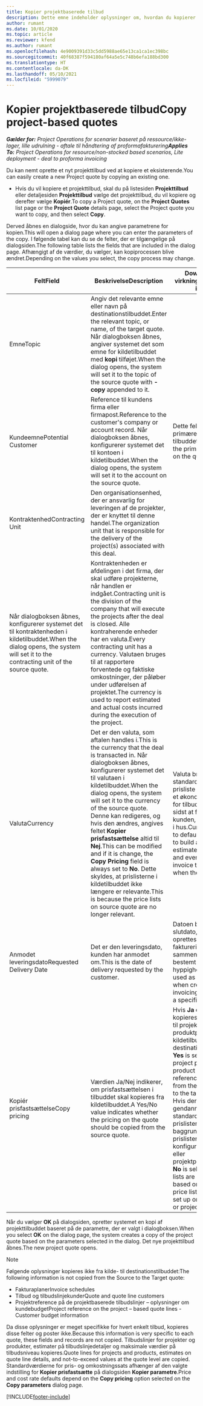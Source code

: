 ```yaml
---
title: Kopier projektbaserede tilbud
description: Dette emne indeholder oplysninger om, hvordan du kopierer projektbaserede tilbud i Project Operations.
author: rumant
ms.date: 10/01/2020
ms.topic: article
ms.reviewer: kfend
ms.author: rumant
ms.openlocfilehash: 4e9009391d33c5dd5988ae65e13ca1ca1ec398bc
ms.sourcegitcommit: 40f68387f594180af64a5e5c748b6efa188bd300
ms.translationtype: HT
ms.contentlocale: da-DK
ms.lasthandoff: 05/10/2021
ms.locfileid: "5999079"
---
```

# <a name="copy-project-based-quotes"></a><span data-ttu-id="08c3b-103">Kopier projektbaserede tilbud</span><span class="sxs-lookup"><span data-stu-id="08c3b-103">Copy project-based quotes</span></span>

<span data-ttu-id="08c3b-104">_**Gælder for:** Project Operations for scenarier baseret på ressource/ikke-lager, lille udrulning - aftale til håndtering af proformafakturering_</span><span class="sxs-lookup"><span data-stu-id="08c3b-104">_**Applies To:** Project Operations for resource/non-stocked based scenarios, Lite deployment - deal to proforma invoicing_</span></span>

<span data-ttu-id="08c3b-105">Du kan nemt oprette et nyt projekttilbud ved at kopiere et eksisterende.</span><span class="sxs-lookup"><span data-stu-id="08c3b-105">You can easily create a new Project quote by copying an existing one.</span></span> 

- <span data-ttu-id="08c3b-106">Hvis du vil kopiere et projekttilbud, skal du på listesiden **Projekttilbud** eller detaljesiden **Projekttilbud** vælge det projekttilbud, du vil kopiere og derefter vælge **Kopiér**.</span><span class="sxs-lookup"><span data-stu-id="08c3b-106">To copy a Project quote, on the **Project Quotes** list page or the **Project Quote** details page, select the Project quote you want to copy, and then select **Copy**.</span></span>

<span data-ttu-id="08c3b-107">Derved åbnes en dialogside, hvor du kan angive parametrene for kopien.</span><span class="sxs-lookup"><span data-stu-id="08c3b-107">This will open a dialog page where you can enter the parameters of the copy.</span></span> <span data-ttu-id="08c3b-108">I følgende tabel kan du se de felter, der er tilgængelige på dialogsiden.</span><span class="sxs-lookup"><span data-stu-id="08c3b-108">The following table lists the fields that are included in the dialog page.</span></span> <span data-ttu-id="08c3b-109">Afhængigt af de værdier, du vælger, kan kopiprocessen blive ændret.</span><span class="sxs-lookup"><span data-stu-id="08c3b-109">Depending on the values you select, the copy process may change.</span></span>

| <span data-ttu-id="08c3b-110">**Felt**</span><span class="sxs-lookup"><span data-stu-id="08c3b-110">**Field**</span></span> | <span data-ttu-id="08c3b-111">**Beskrivelse**</span><span class="sxs-lookup"><span data-stu-id="08c3b-111">**Description**</span></span> | <span data-ttu-id="08c3b-112">**Downstream-virkning**</span><span class="sxs-lookup"><span data-stu-id="08c3b-112">**Downstream impact**</span></span> |
| --- | --- | --- |
| <span data-ttu-id="08c3b-113">Emne</span><span class="sxs-lookup"><span data-stu-id="08c3b-113">Topic</span></span> | <span data-ttu-id="08c3b-114">Angiv det relevante emne eller navn på destinationstilbuddet.</span><span class="sxs-lookup"><span data-stu-id="08c3b-114">Enter the relevant topic, or name, of the target quote.</span></span> <span data-ttu-id="08c3b-115">Når dialogboksen åbnes, angiver systemet det som emne for kildetilbuddet med **kopi** tilføjet.</span><span class="sxs-lookup"><span data-stu-id="08c3b-115">When the dialog opens, the system will set it to the topic of the source quote with **-copy** appended to it.</span></span> | |
| <span data-ttu-id="08c3b-116">Kundeemne</span><span class="sxs-lookup"><span data-stu-id="08c3b-116">Potential Customer</span></span> | <span data-ttu-id="08c3b-117">Reference til kundens firma eller firmapost.</span><span class="sxs-lookup"><span data-stu-id="08c3b-117">Reference to the customer's company or account record.</span></span> <span data-ttu-id="08c3b-118">Når dialogboksen åbnes, konfigurerer systemet det til kontoen i kildetilbuddet.</span><span class="sxs-lookup"><span data-stu-id="08c3b-118">When the dialog opens, the system will set it to the account on the source quote.</span></span> | <span data-ttu-id="08c3b-119">Dette felt er den primære kunde i tilbuddet.</span><span class="sxs-lookup"><span data-stu-id="08c3b-119">This field is the primary customer on the quote.</span></span> |
| <span data-ttu-id="08c3b-120">Kontraktenhed</span><span class="sxs-lookup"><span data-stu-id="08c3b-120">Contracting Unit</span></span> | <span data-ttu-id="08c3b-121">Den organisationsenhed, der er ansvarlig for leveringen af de projekter, der er knyttet til denne handel.</span><span class="sxs-lookup"><span data-stu-id="08c3b-121">The organization unit that is responsible for the delivery of the project(s) associated with this deal.</span></span>
<span data-ttu-id="08c3b-122">Når dialogboksen åbnes, konfigurerer systemet det til kontraktenheden i kildetilbuddet.</span><span class="sxs-lookup"><span data-stu-id="08c3b-122">When the dialog opens, the system will set it to the contracting unit of the source quote.</span></span> | <span data-ttu-id="08c3b-123">Kontraktenheden er afdelingen i det firma, der skal udføre projekterne, når handlen er indgået.</span><span class="sxs-lookup"><span data-stu-id="08c3b-123">Contracting unit is the division of the company that will execute the projects after the deal is closed.</span></span> <span data-ttu-id="08c3b-124">Alle kontraherende enheder har en valuta.</span><span class="sxs-lookup"><span data-stu-id="08c3b-124">Every contracting unit has a currency.</span></span> <span data-ttu-id="08c3b-125">Valutaen bruges til at rapportere forventede og faktiske omkostninger, der påløber under udførelsen af projektet.</span><span class="sxs-lookup"><span data-stu-id="08c3b-125">The currency is used to report estimated and actual costs incurred during the execution of the project.</span></span> |
| <span data-ttu-id="08c3b-126">Valuta</span><span class="sxs-lookup"><span data-stu-id="08c3b-126">Currency</span></span> | <span data-ttu-id="08c3b-127">Det er den valuta, som aftalen handles i.</span><span class="sxs-lookup"><span data-stu-id="08c3b-127">This is the currency that the deal is transacted in.</span></span> <span data-ttu-id="08c3b-128">Når dialogboksen åbnes, konfigurerer systemet det til valutaen i kildetilbuddet.</span><span class="sxs-lookup"><span data-stu-id="08c3b-128">When the dialog opens, the system will set it to the currency of the source quote.</span></span> <span data-ttu-id="08c3b-129">Denne kan redigeres, og hvis den ændres, angives feltet **Kopier prisfastsættelse** altid til **Nej**.</span><span class="sxs-lookup"><span data-stu-id="08c3b-129">This can be modified and if it is change, the **Copy Pricing** field is always set to **No**.</span></span> <span data-ttu-id="08c3b-130">Dette skyldes, at prislisterne i kildetilbuddet ikke længere er relevante.</span><span class="sxs-lookup"><span data-stu-id="08c3b-130">This is because the price lists on source quote are no longer relevant.</span></span> | <span data-ttu-id="08c3b-131">Valuta bruges til at standardisere en prisliste for at oprette et økonomisk estimat for tilbuddet og til sidst at fakturere kunden, når aftalen er i hus.</span><span class="sxs-lookup"><span data-stu-id="08c3b-131">Currency is used to default a price list, to build a financial estimate on the quote,  and eventually to invoice the customer when the deal is won.</span></span> |
| <span data-ttu-id="08c3b-132">Anmodet leveringsdato</span><span class="sxs-lookup"><span data-stu-id="08c3b-132">Requested Delivery Date</span></span> | <span data-ttu-id="08c3b-133">Det er den leveringsdato, kunden har anmodet om.</span><span class="sxs-lookup"><span data-stu-id="08c3b-133">This is the date of delivery requested by the customer.</span></span> | <span data-ttu-id="08c3b-134">Datoen bruges som slutdato, når der oprettes faktureringsdatoer sammen med en bestemt hyppighed.</span><span class="sxs-lookup"><span data-stu-id="08c3b-134">This is used as the end date when creating invoicing dates along a specific frequency.</span></span> |
| <span data-ttu-id="08c3b-135">Kopiér prisfastsættelse</span><span class="sxs-lookup"><span data-stu-id="08c3b-135">Copy pricing</span></span> | <span data-ttu-id="08c3b-136">Værdien Ja/Nej indikerer, om prisfastsættelsen i tilbuddet skal kopieres fra kildetilbuddet.</span><span class="sxs-lookup"><span data-stu-id="08c3b-136">A Yes/No value indicates whether the pricing on the quote should be copied from the source quote.</span></span> | <span data-ttu-id="08c3b-137">Hvis **Ja** er markeret, kopieres referencerne til projektprislisten og produktprislisterne fra kildetilbuddet til destinationstilbuddet.</span><span class="sxs-lookup"><span data-stu-id="08c3b-137">If **Yes** is selected, the project price list and product price list references are copied from the source quote to the target quote.</span></span> <span data-ttu-id="08c3b-138">Hvis der er valgt **Nej** gendannes standarderne for prislisterne på baggrund af de nyeste prislister, der er konfigureret i firma- eller projektparametrene.</span><span class="sxs-lookup"><span data-stu-id="08c3b-138">If **No** is selected, price lists are re-defaulted based on the latest price lists that were set up on the account or project parameters.</span></span> |

<span data-ttu-id="08c3b-139">Når du vælger **OK** på dialogsiden, opretter systemet en kopi af projekttilbuddet baseret på de parametre, der er valgt i dialogboksen.</span><span class="sxs-lookup"><span data-stu-id="08c3b-139">When you select **OK** on the dialog page, the system creates a copy of the project quote based on the parameters selected in the dialog.</span></span> <span data-ttu-id="08c3b-140">Det nye projekttilbud åbnes.</span><span class="sxs-lookup"><span data-stu-id="08c3b-140">The new project quote opens.</span></span> 

> [!NOTE]
> <span data-ttu-id="08c3b-141">Følgende oplysninger kopieres ikke fra kilde- til destinationstilbuddet:</span><span class="sxs-lookup"><span data-stu-id="08c3b-141">The following information is not copied from the Source to the Target quote:</span></span>
>
> - <span data-ttu-id="08c3b-142">Fakturaplaner</span><span class="sxs-lookup"><span data-stu-id="08c3b-142">Invoice schedules</span></span>
> - <span data-ttu-id="08c3b-143">Tilbud og tilbudslinjekunder</span><span class="sxs-lookup"><span data-stu-id="08c3b-143">Quote and quote line customers</span></span>
> - <span data-ttu-id="08c3b-144">Projektreference på de projektbaserede tilbudslinjer – oplysninger om kundebudget</span><span class="sxs-lookup"><span data-stu-id="08c3b-144">Project reference on the project – based quote lines -Customer budget information</span></span>
>
><span data-ttu-id="08c3b-145">Da disse oplysninger er meget specifikke for hvert enkelt tilbud, kopieres disse felter og poster ikke.</span><span class="sxs-lookup"><span data-stu-id="08c3b-145">Because this information is very specific to each quote, these fields and records are not copied.</span></span> <span data-ttu-id="08c3b-146">Tilbudslinjer for projekter og produkter, estimater på tilbudslinjedetaljer og maksimale værdier på tilbudsniveau kopieres.</span><span class="sxs-lookup"><span data-stu-id="08c3b-146">Quote lines for projects and products, estimates on quote line details, and not-to-exceed values at the quote level are copied.</span></span> <span data-ttu-id="08c3b-147">Standardværdierne for pris- og omkostningssats afhænger af den valgte indstilling for **Kopier prisfastsætte** på dialogsiden **Kopier parametre**.</span><span class="sxs-lookup"><span data-stu-id="08c3b-147">Price and cost rate defaults depend on the **Copy pricing** option selected on the **Copy parameters** dialog page.</span></span>


[!INCLUDE[footer-include](../includes/footer-banner.md)]